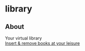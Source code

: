 # library

## About

Your virtual library
<br>
[Insert & remove books at your leisure](https://rafaelcestti.github.io/library)
